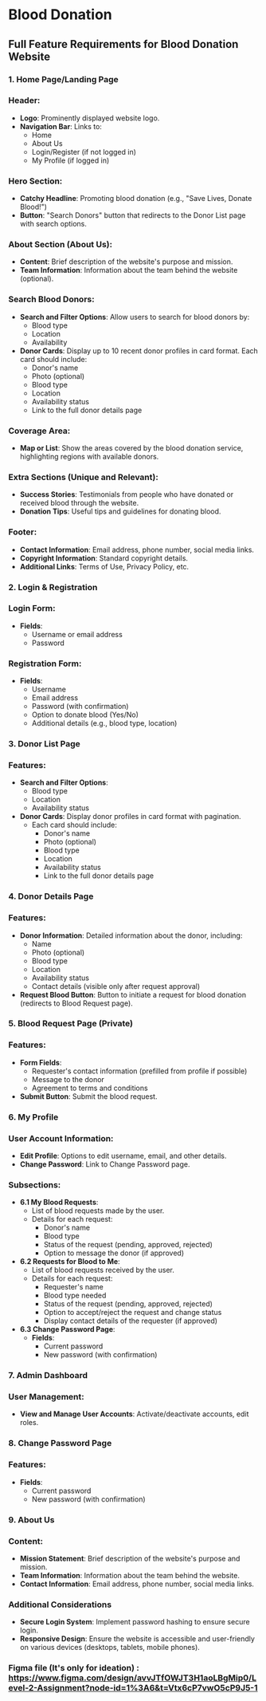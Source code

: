 # Blood Donation

## Full Feature Requirements for Blood Donation Website

### 1. Home Page/Landing Page

### Header:

- **Logo**: Prominently displayed website logo.
- **Navigation Bar**: Links to:
    - Home
    - About Us
    - Login/Register (if not logged in)
    - My Profile (if logged in)

### Hero Section:

- **Catchy Headline**: Promoting blood donation (e.g., "Save Lives, Donate Blood!")
- **Button**: "Search Donors" button that redirects to the Donor List page with search options.

### About Section (About Us):

- **Content**: Brief description of the website's purpose and mission.
- **Team Information**: Information about the team behind the website (optional).

### Search Blood Donors:

- **Search and Filter Options**: Allow users to search for blood donors by:
    - Blood type
    - Location
    - Availability
- **Donor Cards**: Display up to 10 recent donor profiles in card format. Each card should include:
    - Donor's name
    - Photo (optional)
    - Blood type
    - Location
    - Availability status
    - Link to the full donor details page

### Coverage Area:

- **Map or List**: Show the areas covered by the blood donation service, highlighting regions with available donors.

### Extra Sections (Unique and Relevant):

- **Success Stories**: Testimonials from people who have donated or received blood through the website.
- **Donation Tips**: Useful tips and guidelines for donating blood.

### Footer:

- **Contact Information**: Email address, phone number, social media links.
- **Copyright Information**: Standard copyright details.
- **Additional Links**: Terms of Use, Privacy Policy, etc.

### 2. Login & Registration

### Login Form:

- **Fields**:
    - Username or email address
    - Password

### Registration Form:

- **Fields**:
    - Username
    - Email address
    - Password (with confirmation)
    - Option to donate blood (Yes/No)
    - Additional details (e.g., blood type, location)

### 3. Donor List Page

### Features:

- **Search and Filter Options**:
    - Blood type
    - Location
    - Availability status
- **Donor Cards**: Display donor profiles in card format with pagination.
    - Each card should include:
        - Donor's name
        - Photo (optional)
        - Blood type
        - Location
        - Availability status
        - Link to the full donor details page

### 4. Donor Details Page

### Features:

- **Donor Information**: Detailed information about the donor, including:
    - Name
    - Photo (optional)
    - Blood type
    - Location
    - Availability status
    - Contact details (visible only after request approval)
- **Request Blood Button**: Button to initiate a request for blood donation (redirects to Blood Request page).

### 5. Blood Request Page (Private)

### Features:

- **Form Fields**:
    - Requester's contact information (prefilled from profile if possible)
    - Message to the donor
    - Agreement to terms and conditions
- **Submit Button**: Submit the blood request.

### 6. My Profile

### User Account Information:

- **Edit Profile**: Options to edit username, email, and other details.
- **Change Password**: Link to Change Password page.

### Subsections:

- **6.1 My Blood Requests**:
    - List of blood requests made by the user.
    - Details for each request:
        - Donor's name
        - Blood type
        - Status of the request (pending, approved, rejected)
        - Option to message the donor (if approved)
- **6.2 Requests for Blood to Me**:
    - List of blood requests received by the user.
    - Details for each request:
        - Requester's name
        - Blood type needed
        - Status of the request (pending, approved, rejected)
        - Option to accept/reject the request and change status
        - Display contact details of the requester (if approved)
- **6.3 Change Password Page**:
    - **Fields**:
        - Current password
        - New password (with confirmation)

### 7. Admin Dashboard

### User Management:

- **View and Manage User Accounts**: Activate/deactivate accounts, edit roles.

### 8. Change Password Page

### Features:

- **Fields**:
    - Current password
    - New password (with confirmation)

### 9. About Us

### Content:

- **Mission Statement**: Brief description of the website's purpose and mission.
- **Team Information**: Information about the team behind the website.
- **Contact Information**: Email address, phone number, social media links.

### Additional Considerations

- **Secure Login System**: Implement password hashing to ensure secure login.
- **Responsive Design**: Ensure the website is accessible and user-friendly on various devices (desktops, tablets, mobile phones).


### Figma file (It's only for ideation) : https://www.figma.com/design/avvJTfOWJT3H1aoLBgMip0/Level-2-Assignment?node-id=1%3A6&t=Vtx6cP7vwO5cP9J5-1